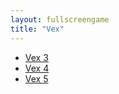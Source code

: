 ```yaml
---
layout: fullscreengame
title: "Vex"
---
```


<ul>
    <li><a href="vex3/">Vex 3</a></li>
    <li><a href="vex4/">Vex 4</a></li>
    <li><a href="vex4/">Vex 5</a></li>
</ul>
